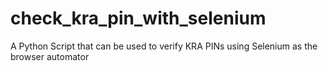 # check_kra_pin_with_selenium
A Python Script that can be used to verify KRA PINs using Selenium as the browser automator
